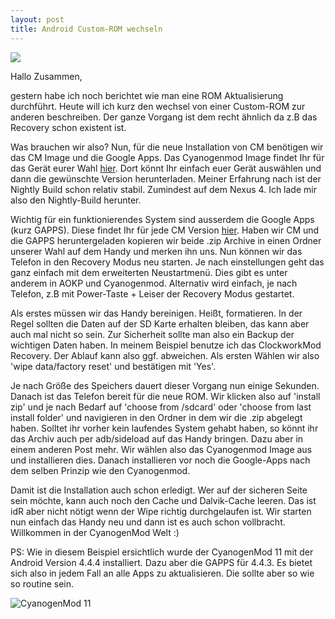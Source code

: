 ```yaml
---
layout: post
title: Android Custom-ROM wechseln
---
```

![](http://flipez.de/wp-content/uploads/2014/09/CM11-2-480x274-300x171.jpg)

Hallo Zusammen,

gestern habe ich noch berichtet wie man eine ROM Aktualisierung durchführt. Heute will ich kurz den wechsel von einer Custom-ROM zur anderen beschreiben. Der ganze Vorgang ist dem recht ähnlich da z.B das Recovery schon existent ist.

Was brauchen wir also? Nun, für die neue Installation von CM benötigen wir das CM Image und die Google Apps. Das Cyanogenmod Image findet Ihr für das Gerät eurer Wahl [hier](http://download.cyanogenmod.org/ "Cyanogenmod Download"). Dort könnt Ihr einfach euer Gerät auswählen und dann die gewünschte Version herunterladen. Meiner Erfahrung nach ist der Nightly Build schon relativ stabil. Zumindest auf dem Nexus 4. Ich lade mir also den Nightly-Build herunter.

Wichtig für ein funktionierendes System sind ausserdem die Google Apps (kurz GAPPS). Diese findet Ihr für jede CM Version [hier](http://wiki.cyanogenmod.org/w/Google_Apps "Google-Apps"). Haben wir CM und die GAPPS heruntergeladen kopieren wir beide .zip Archive in einen Ordner unserer Wahl auf dem Handy und merken ihn uns. Nun können wir das Telefon in den Recovery Modus neu starten. Je nach einstellungen geht das ganz einfach mit dem erweiterten Neustartmenü. Dies gibt es unter anderem in AOKP und Cyanogenmod. Alternativ wird einfach, je nach Telefon, z.B mit Power-Taste + Leiser der Recovery Modus gestartet.

Als erstes müssen wir das Handy bereinigen. Heißt, formatieren. In der Regel sollten die Daten auf der SD Karte erhalten bleiben, das kann aber auch mal nicht so sein. Zur Sicherheit sollte man also ein Backup der wichtigen Daten haben. In meinem Beispiel benutze ich das ClockworkMod Recovery. Der Ablauf kann also ggf. abweichen. Als ersten Wählen wir also 'wipe data/factory reset' und bestätigen mit 'Yes'.

Je nach Größe des Speichers dauert dieser Vorgang nun einige Sekunden. Danach ist das Telefon bereit für die neue ROM. Wir klicken also auf 'install zip' und je nach Bedarf auf 'choose from /sdcard' oder 'choose from last install folder' und navigieren in den Ordner in dem wir die .zip abgelegt haben. Solltet ihr vorher kein laufendes System gehabt haben, so könnt ihr das Archiv auch per adb/sideload auf das Handy bringen. Dazu aber in einem anderen Post mehr. Wir wählen also das Cyanogenmod Image aus und installieren dies. Danach installieren vor noch die Google-Apps nach dem selben Prinzip wie den Cyanogenmod.

Damit ist die Installation auch schon erledigt. Wer auf der sicheren Seite sein möchte, kann auch noch den Cache und Dalvik-Cache leeren. Das ist idR aber nicht nötigt wenn der Wipe richtig durchgelaufen ist. Wir starten nun einfach das Handy neu und dann ist es auch schon vollbracht. Willkommen in der CyanogenMod Welt :)

PS: Wie in diesem Beispiel ersichtlich wurde der CyanogenMod 11 mit der Android Version 4.4.4 installiert. Dazu aber die GAPPS für 4.4.3. Es bietet sich also in jedem Fall an alle Apps zu aktualisieren. Die sollte aber so wie so routine sein.

![CyanogenMod 11](http://flipez.de/wp-content/uploads/2014/09/Screenshot_2014-09-21-18-31-21-1024x614.png)
